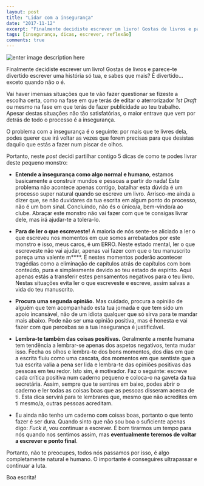 ```yaml
---
layout: post
title: "Lidar com a insegurança"
date: "2017-11-12"
excerpt: "Finalmente decidiste escrever um livro! Gostas de livros e parece-te divertido escrever uma história só tua, e sabes que mais? É divertido… exceto quando não o é."
tags: [insegurança, dicas, escrever, reflexão]
comments: true
---
```

![enter image description here](https://i.imgur.com/VKjSLjI.jpg)

Finalmente decidiste escrever um livro! Gostas de livros e parece-te divertido escrever uma história só tua, e sabes que mais? É divertido… exceto quando não o é.

Vai haver imensas situações que te vão fazer questionar se fizeste a escolha certa, como na fase em que terás de editar o aterrorizador *1st Draft* ou mesmo na fase em que terás de fazer publicidade ao teu trabalho. Apesar destas situações não tão satisfatórias, o maior entrave que vem por detrás de todo o processo é a insegurança. 

O problema com a insegurança é o seguinte: por mais que te livres dela, podes querer que irá voltar as vezes que forem precisas para que desistas daquilo que estás a fazer num piscar de olhos. 

Portanto, neste *post* decidi partilhar contigo 5 dicas de como te podes livrar deste pequeno monstro:

 -  **Entende a insegurança como algo normal e humano**, estamos basicamente a construir mundos e pessoas a partir do nada! Este problema não acontece apenas contigo, batalhar esta dúvida é um processo super natural quando se escreve um livro. Arrisco-me ainda a dizer que, se não duvidares da tua escrita em algum ponto do processo, não é um bom sinal. Concluindo, não és o único/a, bem-vindo/a ao clube. Abraçar este monstro não vai fazer com que te consigas livrar dele, mas irá ajudar-te a tolera-lo.

 -  **Para de ler o que escreveste!** A maioria de nós sente-se aliciado a ler o que escreveu nos momentos em que somos arrebatados por este monstro e isso, meus caros, é um ERRO. Neste estado mental, ler o que escreveste não vai ajudar, apenas vai fazer com que o teu manuscrito pareça uma valente m&#x2A;&#x2A;&#x2A;&#x2A;. E nestes momentos poderão acontecer tragédias como a eliminação de capítulos atrás de capítulos com bom conteúdo, pura e simplesmente devido ao teu estado de espírito. Aqui apenas estás a transferir estes pensamentos negativos para o teu livro. Nestas situações evita ler o que escreveste e escreve, assim salvas a vida do teu manuscrito.
 
 - 	**Procura uma segunda opinião.** Mas cuidado, procura a opinião de alguém que tem acompanhado esta tua jornada e que tem sido um apoio incansável, não de um idiota qualquer que só sirva para te mandar mais abaixo. Pode não ser uma opinião positiva, mas é honesta e vai fazer com que percebas se a tua insegurança é justificável.
 
 - 	**Lembra-te também das coisas positivas.** Geralmente a mente humana tem tendência a lembrar-se apenas dos aspetos negativos, tenta mudar isso. Fecha os olhos e lembra-te dos bons momentos, dos dias em que a escrita fluiu como uma cascata, dos momentos em que sentiste que a tua escrita valia a pena ser lida e lembra-te das opiniões positivas das pessoas em teu redor. Isto sim, é motivador. Faz o seguinte: escreve cada crítica positiva num caderno pequeno e coloca-o na gaveta da tua secretária. Assim, sempre que te sentires em baixo, podes abrir o caderno e ler todas as coisas boas que as pessoas disseram acerca de ti. Esta dica servirá para te lembrares que, mesmo que não acredites em ti mesmo/a, outras pessoas acreditam. 
 
 - 	Eu ainda não tenho um caderno com coisas boas, portanto o que tento fazer é ser dura. Quando sinto que não sou boa o suficiente apenas digo: *Fuck it*, vou continuar a escrever. É bom tirarmos um tempo para nós quando nos sentimos assim, mas **eventualmente teremos de voltar a escrever e ponto final**.

Portanto, não te preocupes, todos nós passamos por isso, é algo completamente natural e humano. O importante é conseguires ultrapassar e continuar a luta.

Boa escrita!
